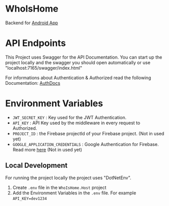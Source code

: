 # WhoIsHome
Backend for [Android App](https://github.com/Darki002/WhoIsHome.Android)

# API Endpoints

This Project uses Swagger for the API Documentation. You can start up the project locally 
and the swagger you should open automatically or use "localhost:7165/swagger/index.html"

For informations about Authentication & Authorized read the following Documentation: [AuthDocs](./Docs/Auth.md)

# Environment Variables

- `JWT_SECRET_KEY` : Key used for the JWT Authentication.
- `API_KEY` : API Key used by the middleware in every request to Authorized.
- `PROJECT_ID` : the Firebase projectId of your Firebase project. (Not in used yet)
- `GOOGLE_APPLICATION_CREDENTIALS` : Google Authentication for Firebase. Read more [here](https://cloud.google.com/docs/authentication/provide-credentials-adc#wlif-key) (Not in used yet)

## Local Development

For running the project locally the project uses "DotNetEnv".

1. Create `.env` file in the `WhoIsHome.Host` project
2. Add the Environment Variables in the `.env` file. For example `API_KEY=dev1234`
